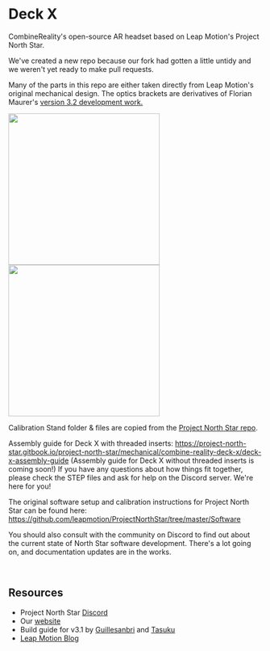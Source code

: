 # Deck X
CombineReality's open-source AR headset based on Leap Motion's Project North Star.

We've created a new repo because our fork had gotten a little untidy and we weren't yet ready to make pull requests.

Many of the parts in this repo are either taken directly from Leap Motion's original mechanical design. The optics brackets are derivatives of Florian Maurer's <a href="https://github.com/leapmotion/ProjectNorthStar/tree/master/Mechanical/Development">version 3.2 development work.</a>

 <a href="https://combinereality.com/deck-x"><img src="https://combinereality.com/wp-content/uploads/2020/08/DSC_1933-min-min.jpg" width="300px"><img src="https://combinereality.com/wp-content/uploads/2020/08/DSC_1935-min-1-min.jpg" width="300px"></a>

Calibration Stand folder & files are copied from the <a href="https://github.com/leapmotion/ProjectNorthStar">Project North Star repo</a>.

Assembly guide for Deck X with threaded inserts: https://project-north-star.gitbook.io/project-north-star/mechanical/combine-reality-deck-x/deck-x-assembly-guide (Assembly guide for Deck X without threaded inserts is coming soon!) If you have any questions about how things fit together, please check the STEP files and ask for help on the Discord server. We're here for you!

The original software setup and calibration instructions for Project North Star can be found here: https://github.com/leapmotion/ProjectNorthStar/tree/master/Software

You should also consult with the community on Discord to find out about the current state of North Star software development. There's a lot going on, and documentation updates are in the works.

<br>

## Resources
* Project North Star <a href="https://discord.gg/fV8qfWm">Discord</a>
* Our <a href="https://combinereality.com">website</a>
* Build guide for v3.1 by <a href="https://guillesanbri.github.io/Building-Process/">Guillesanbri</a> and <a href="https://youtu.be/J-OowCNcR8A">Tasuku</a>
* <a href="https://blog.leapmotion.com/northstar/">Leap Motion Blog</a>

